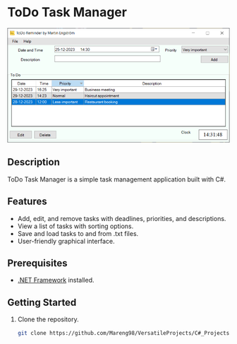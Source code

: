 # ToDo Task Manager

![ToDo Task Manager](Preview/preview.png)

## Description

ToDo Task Manager is a simple task management application built with C#.

## Features

- Add, edit, and remove tasks with deadlines, priorities, and descriptions.
- View a list of tasks with sorting options.
- Save and load tasks to and from .txt files.
- User-friendly graphical interface.

## Prerequisites

- [.NET Framework](https://dotnet.microsoft.com/download/dotnet-framework) installed.

## Getting Started

1. Clone the repository.
   ```sh
   git clone https://github.com/Mareng98/VersatileProjects/C#_Projects/ToDo_TaskManager.git
